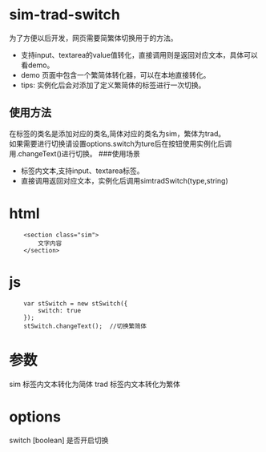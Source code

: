 # sim-trad-switch
为了方便以后开发，网页需要简繁体切换用于的方法。
* 支持input、textarea的value值转化，直接调用则是返回对应文本，具体可以看demo。
* demo 页面中包含一个繁简体转化器，可以在本地直接转化。
* tips: 实例化后会对添加了定义繁简体的标签进行一次切换。

## 使用方法
在标签的类名是添加对应的类名,简体对应的类名为sim，繁体为trad。  
如果需要进行切换请设置options.switch为ture后在按钮使用实例化后调用.changeText()进行切换。
###使用场景
* 标签内文本,支持input、textarea标签。
* 直接调用返回对应文本，实例化后调用simtradSwitch(type,string)

# html
```
	<section class="sim">
		文字内容
	</section>
```
# js
```
	var stSwitch = new stSwitch({
		switch: true
	});
	stSwitch.changeText();	//切换繁简体
```

# 参数
sim 	标签内文本转化为简体
trad 	标签内文本转化为繁体
# options
switch [boolean] 是否开启切换